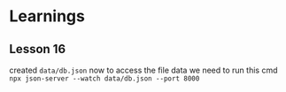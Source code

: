 # Learnings

## Lesson 16

created `data/db.json`
now to access the file data we need to run this cmd `npx json-server --watch data/db.json --port 8000`

